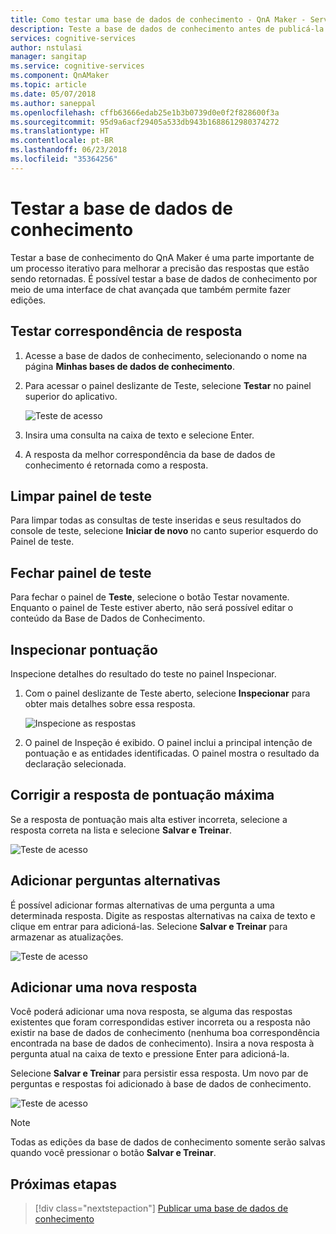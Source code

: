 ```yaml
---
title: Como testar uma base de dados de conhecimento - QnA Maker - Serviços Cognitivos do Azure | Microsoft Docs
description: Teste a base de dados de conhecimento antes de publicá-la.
services: cognitive-services
author: nstulasi
manager: sangitap
ms.service: cognitive-services
ms.component: QnAMaker
ms.topic: article
ms.date: 05/07/2018
ms.author: saneppal
ms.openlocfilehash: cffb63666edab25e1b3b0739d0e0f2f828600f3a
ms.sourcegitcommit: 95d9a6acf29405a533db943b1688612980374272
ms.translationtype: HT
ms.contentlocale: pt-BR
ms.lasthandoff: 06/23/2018
ms.locfileid: "35364256"
---
```

# <a name="test-your-knowledge-base"></a>Testar a base de dados de conhecimento

Testar a base de conhecimento do QnA Maker é uma parte importante de um processo iterativo para melhorar a precisão das respostas que estão sendo retornadas. É possível testar a base de dados de conhecimento por meio de uma interface de chat avançada que também permite fazer edições.

## <a name="test-answer-matching"></a>Testar correspondência de resposta

1.  Acesse a base de dados de conhecimento, selecionando o nome na página **Minhas bases de dados de conhecimento**.
2.  Para acessar o painel deslizante de Teste, selecione **Testar** no painel superior do aplicativo.

    ![Teste de acesso](../media/qnamaker-how-to-test-kb/access-test.png)

3.  Insira uma consulta na caixa de texto e selecione Enter.

4.  A resposta da melhor correspondência da base de dados de conhecimento é retornada como a resposta.

## <a name="clear-test-panel"></a>Limpar painel de teste

Para limpar todas as consultas de teste inseridas e seus resultados do console de teste, selecione **Iniciar de novo** no canto superior esquerdo do Painel de teste.

## <a name="close-test-panel"></a>Fechar painel de teste

Para fechar o painel de **Teste**, selecione o botão Testar novamente. Enquanto o painel de Teste estiver aberto, não será possível editar o conteúdo da Base de Dados de Conhecimento.

## <a name="inspect-score"></a>Inspecionar pontuação

Inspecione detalhes do resultado do teste no painel Inspecionar.

1.  Com o painel deslizante de Teste aberto, selecione **Inspecionar** para obter mais detalhes sobre essa resposta.

    ![Inspecione as respostas](../media/qnamaker-how-to-test-kb/inspect.png)

2.  O painel de Inspeção é exibido. O painel inclui a principal intenção de pontuação e as entidades identificadas. O painel mostra o resultado da declaração selecionada.

## <a name="correct-the-top-scoring-answer"></a>Corrigir a resposta de pontuação máxima

Se a resposta de pontuação mais alta estiver incorreta, selecione a resposta correta na lista e selecione **Salvar e Treinar**.

![Teste de acesso](../media/qnamaker-how-to-test-kb/choose-answer.png)

## <a name="add-alternate-questions"></a>Adicionar perguntas alternativas

É possível adicionar formas alternativas de uma pergunta a uma determinada resposta. Digite as respostas alternativas na caixa de texto e clique em entrar para adicioná-las. Selecione **Salvar e Treinar** para armazenar as atualizações.

![Teste de acesso](../media/qnamaker-how-to-test-kb/add-alternate-question.png)

## <a name="add-a-new-answer"></a>Adicionar uma nova resposta

Você poderá adicionar uma nova resposta, se alguma das respostas existentes que foram correspondidas estiver incorreta ou a resposta não existir na base de dados de conhecimento (nenhuma boa correspondência encontrada na base de dados de conhecimento). Insira a nova resposta à pergunta atual na caixa de texto e pressione Enter para adicioná-la. 

Selecione **Salvar e Treinar** para persistir essa resposta. Um novo par de perguntas e respostas foi adicionado à base de dados de conhecimento.

![Teste de acesso](../media/qnamaker-how-to-test-kb/add-answer.png)

> [!NOTE]
> Todas as edições da base de dados de conhecimento somente serão salvas quando você pressionar o botão **Salvar e Treinar**.

## <a name="next-steps"></a>Próximas etapas

> [!div class="nextstepaction"]
> [Publicar uma base de dados de conhecimento](./publish-knowledge-base.md)
